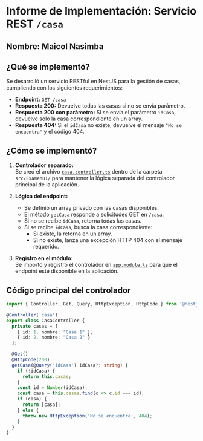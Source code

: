 # Informe de Implementación: Servicio REST `/casa`

## Nombre: Maicol Nasimba

## ¿Qué se implementó?

Se desarrolló un servicio RESTful en NestJS para la gestión de casas, cumpliendo con los siguientes requerimientos:

- **Endpoint:** `GET /casa`
- **Respuesta 200:** Devuelve todas las casas si no se envía parámetro.
- **Respuesta 200 con parámetro:** Si se envía el parámetro `idCasa`, devuelve solo la casa correspondiente en un array.
- **Respuesta 404:** Si el `idCasa` no existe, devuelve el mensaje `"No se encuentra"` y el código 404.

## ¿Cómo se implementó?

1. **Controlador separado:**  
   Se creó el archivo [`casa.controller.ts`](./casa.controller.ts) dentro de la carpeta `src/Examen01/` para mantener la lógica separada del controlador principal de la aplicación.

2. **Lógica del endpoint:**  
   - Se definió un array privado con las casas disponibles.
   - El método `getCasa` responde a solicitudes GET en `/casa`.
   - Si no se recibe `idCasa`, retorna todas las casas.
   - Si se recibe `idCasa`, busca la casa correspondiente:
     - Si existe, la retorna en un array.
     - Si no existe, lanza una excepción HTTP 404 con el mensaje requerido.

3. **Registro en el módulo:**  
   Se importó y registró el controlador en [`app.module.ts`](../app.module.ts) para que el endpoint esté disponible en la aplicación.

## Código principal del controlador

```typescript
import { Controller, Get, Query, HttpException, HttpCode } from '@nestjs/common';

@Controller('casa')
export class CasaController {
  private casas = [
    { id: 1, nombre: "Casa 1" },
    { id: 2, nombre: "Casa 2" }
  ];

  @Get()
  @HttpCode(200)
  getCasa(@Query('idCasa') idCasa?: string) {
    if (!idCasa) {
      return this.casas;
    }
    const id = Number(idCasa);
    const casa = this.casas.find(c => c.id === id);
    if (casa) {
      return [casa];
    } else {
      throw new HttpException('No se encuentra', 404);
    }
  }
}
